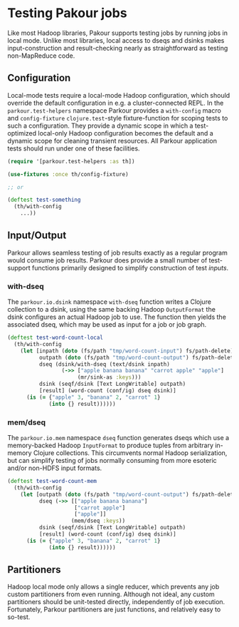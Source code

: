 # Testing Pakour jobs

Like most Hadoop libraries, Pakour supports testing jobs by running jobs in
local mode.  Unlike most libraries, local access to dseqs and dsinks makes
input-construction and result-checking nearly as straightforward as testing
non-MapReduce code.

## Configuration

Local-mode tests require a local-mode Hadoop configuration, which should
override the default configuration in e.g. a cluster-connected REPL.  In the
`parkour.test-helpers` namespace Parkour provides a `with-config` macro and
`config-fixture` `clojure.test`-style fixture-function for scoping tests to such
a configuration.  They provide a dynamic scope in which a test-optimized
local-only Hadoop configuration becomes the default and a dynamic scope for
cleaning transient resources.  All Parkour application tests should run under
one of these facilities.

```clj
(require '[parkour.test-helpers :as th])

(use-fixtures :once th/config-fixture)

;; or

(deftest test-something
  (th/with-config
    ...))
```

## Input/Output

Parkour allows seamless testing of job results exactly as a regular program
would consume job results.  Parkour does provide a small number of test-support
functions primarily designed to simplify construction of test _inputs_.

### with-dseq

The `parkour.io.dsink` namespace `with-dseq` function writes a Clojure
collection to a dsink, using the same backing Hadoop `OutputFormat` the dsink
configures an actual Hadoop job to use.  The function then yields the associated
dseq, which may be used as input for a job or job graph.

```clj
(deftest test-word-count-local
  (th/with-config
    (let [inpath (doto (fs/path "tmp/word-count-input") fs/path-delete)
          outpath (doto (fs/path "tmp/word-count-output") fs/path-delete)
          dseq (dsink/with-dseq (text/dsink inpath)
                 (->> ["apple banana banana" "carrot apple" "apple"]
                      (mr/sink-as :keys)))
          dsink (seqf/dsink [Text LongWritable] outpath)
          [result] (word-count (conf/ig) dseq dsink)]
      (is (= {"apple" 3, "banana" 2, "carrot" 1}
             (into {} result))))))
```

### mem/dseq

The `parkour.io.mem` namespace `dseq` function generates dseqs which use a
memory-backed Hadoop `InputFormat` to produce tuples from arbitrary in-memory
Clojure collections.  This circumvents normal Hadoop serialization, but can
simplify testing of jobs normally consuming from more esoteric and/or non-HDFS
input formats.

```clj
(deftest test-word-count-mem
  (th/with-config
    (let [outpath (doto (fs/path "tmp/word-count-output") fs/path-delete)
          dseq (->> [["apple banana banana"]
                     ["carrot apple"]
                     ["apple"]]
                    (mem/dseq :keys))
          dsink (seqf/dsink [Text LongWritable] outpath)
          [result] (word-count (conf/ig) dseq dsink)]
      (is (= {"apple" 3, "banana" 2, "carrot" 1}
             (into {} result))))))
```

## Partitioners

Hadoop local mode only allows a single reducer, which prevents any job custom
partitioners from even running.  Although not ideal, any custom partitioners
should be unit-tested directly, independently of job execution.  Fortunately,
Parkour partitioners are just functions, and relatively easy to so-test.

